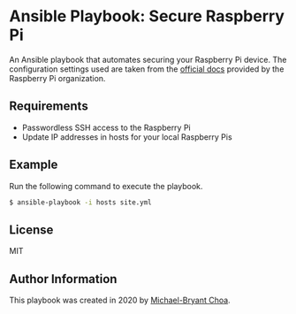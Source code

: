 # Ansible Playbook: Secure Raspberry Pi

An Ansible playbook that automates securing your Raspberry Pi device. The configuration settings used are taken from the [official docs](https://www.raspberrypi.org/documentation/configuration/security.md) provided by the Raspberry Pi organization.

Requirements
------------

* Passwordless SSH access to the Raspberry Pi
* Update IP addresses in hosts for your local Raspberry Pis

Example
-------

Run the following command to execute the playbook.

```bash
$ ansible-playbook -i hosts site.yml
```

License
-------

MIT

Author Information
------------------

This playbook was created in 2020 by [Michael-Bryant Choa](https://www.github.com/mbchoa).
